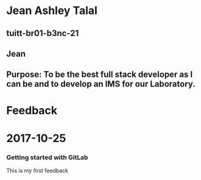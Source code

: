 # Jean Ashley Talal
## tuitt-br01-b3nc-21
## Jean
## Purpose: To be the best full stack developer as I can be and to develop an IMS for our Laboratory.

# Feedback
# 2017-10-25
### Getting started with GitLab
This is my first feedback

